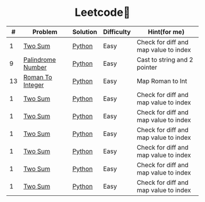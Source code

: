 <h1 align="center">
 Leetcode🫡
</h1>

| # | Problem | Solution | Difficulty | Hint(for me) |
|---| ------- | -------- | ---------- | ------------ |
|1|[Two Sum](https://leetcode.com/problems/two-sum/) | [Python](./easy/TwoSum.py) | Easy | Check for diff and map value to index |
|9|[Palindrome Number](https://leetcode.com/problems/palindrome-number/) | [Python](./easy/int_palindrome.py) | Easy | Cast to string and 2 pointer | 
|13|[Roman To Integer](https://leetcode.com/problems/roman-to-integer/) | [Python](./easy/RomanToInteger.py) | Easy | Map Roman to Int | 
|1|[Two Sum](https://leetcode.com/problems/two-sum/) | [Python](./easy/TwoSum.py) | Easy | Check for diff and map value to index |
|1|[Two Sum](https://leetcode.com/problems/two-sum/) | [Python](./easy/TwoSum.py) | Easy | Check for diff and map value to index |
|1|[Two Sum](https://leetcode.com/problems/two-sum/) | [Python](./easy/TwoSum.py) | Easy | Check for diff and map value to index |
|1|[Two Sum](https://leetcode.com/problems/two-sum/) | [Python](./easy/TwoSum.py) | Easy | Check for diff and map value to index |
|1|[Two Sum](https://leetcode.com/problems/two-sum/) | [Python](./easy/TwoSum.py) | Easy | Check for diff and map value to index |
|1|[Two Sum](https://leetcode.com/problems/two-sum/) | [Python](./easy/TwoSum.py) | Easy | Check for diff and map value to index |
